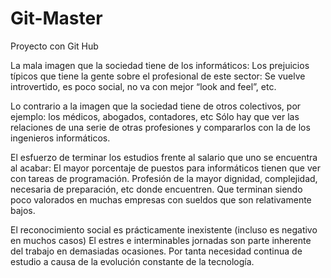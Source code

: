 # Git-Master
Proyecto con Git Hub

La mala imagen que la sociedad tiene de los informáticos: 
Los prejuicios típicos que tiene la gente sobre el profesional de este sector:
Se vuelve introvertido, es poco social, no va con mejor “look and feel”, etc.

Lo contrario a la imagen que la sociedad tiene de otros colectivos, por ejemplo: los médicos, abogados, contadores, etc 
Sólo hay que ver las relaciones de una serie de otras profesiones y compararlos con la de los ingenieros informáticos.

El esfuerzo de terminar los estudios frente al salario que uno se encuentra al acabar:
El mayor porcentaje de puestos para informáticos tienen que ver con tareas de programación.
Profesión de la mayor dignidad, complejidad, necesaria de preparación, etc donde encuentren.
Que terminan siendo poco valorados en muchas empresas con sueldos que son relativamente bajos.

El reconocimiento social es prácticamente inexistente (incluso es negativo en muchos casos)
El estres e interminables jornadas son parte inherente del trabajo en demasiadas ocasiones.
Por tanta necesidad continua de estudio a causa de la evolución constante de la tecnología.
